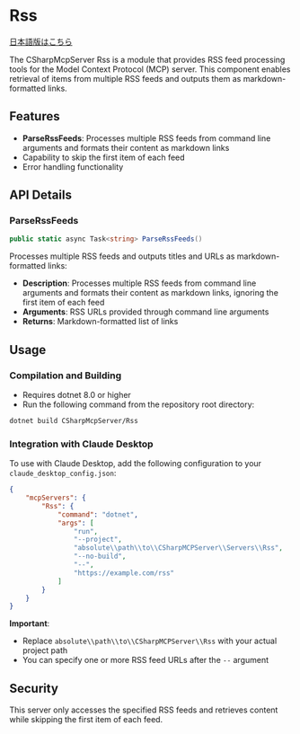 ﻿# Rss

[日本語版はこちら](README.ja.md)

The CSharpMcpServer Rss is a module that provides RSS feed processing tools for the Model Context Protocol (MCP) server. This component enables retrieval of items from multiple RSS feeds and outputs them as markdown-formatted links.

## Features
- **ParseRssFeeds**: Processes multiple RSS feeds from command line arguments and formats their content as markdown links
- Capability to skip the first item of each feed
- Error handling functionality

## API Details

### ParseRssFeeds
```csharp
public static async Task<string> ParseRssFeeds()
```
Processes multiple RSS feeds and outputs titles and URLs as markdown-formatted links:
- **Description**: Processes multiple RSS feeds from command line arguments and formats their content as markdown links, ignoring the first item of each feed
- **Arguments**: RSS URLs provided through command line arguments
- **Returns**: Markdown-formatted list of links

## Usage

### Compilation and Building
- Requires dotnet 8.0 or higher
- Run the following command from the repository root directory:

```bash
dotnet build CSharpMcpServer/Rss
```

### Integration with Claude Desktop
To use with Claude Desktop, add the following configuration to your `claude_desktop_config.json`:

```json
{
    "mcpServers": {
        "Rss": {
            "command": "dotnet",
            "args": [
                "run",
                "--project",
                "absolute\\path\\to\\CSharpMCPServer\\Servers\\Rss",
                "--no-build",
                "--",
                "https://example.com/rss"
            ]
        }
    }
}
```

**Important**: 
- Replace `absolute\\path\\to\\CSharpMCPServer\\Rss` with your actual project path
- You can specify one or more RSS feed URLs after the `--` argument

## Security

This server only accesses the specified RSS feeds and retrieves content while skipping the first item of each feed.